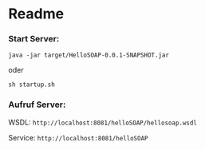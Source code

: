 # Readme


### Start Server:

`java -jar target/HelloSOAP-0.0.1-SNAPSHOT.jar`

oder

`sh startup.sh`


### Aufruf Server:

WSDL: `http://localhost:8081/helloSOAP/hellosoap.wsdl`

Service: `http://localhost:8081/helloSOAP`